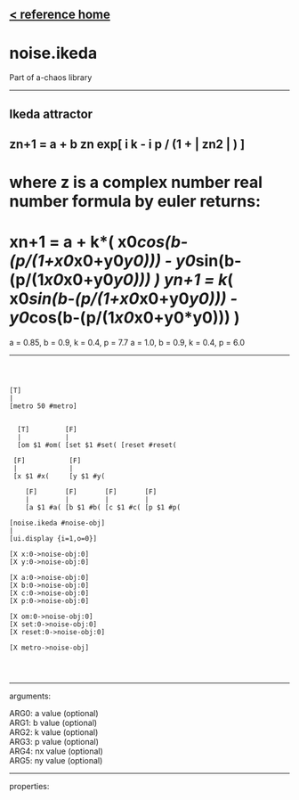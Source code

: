 [< reference home](ceammc_lib.html)
---

# noise.ikeda


Part of a-chaos library

---

Ikeda attractor
---------------
zn+1 = a + b zn exp[ i k - i p / (1 + | zn2 | ) ]
---
where z is a complex number
real number formula by euler returns:
===
xn+1 = a + k*( x0*cos(b-(p/(1+x0*x0+y0*y0))) - y0*sin(b-(p/(1*x0*x0+y0*y0))) )
yn+1 =     k*( x0*sin(b-(p/(1+x0*x0+y0*y0))) - y0*cos(b-(p/(1*x0*x0+y0*y0))) )
===
a = 0.85, b = 0.9, k = 0.4, p = 7.7
a = 1.0, b = 0.9, k = 0.4, p = 6.0
<br>


---


```



[T]
|
[metro 50 #metro]


  [T]         [F]
  |           |
  [om $1 #om( [set $1 #set( [reset #reset(

 [F]           [F]
 |             |
 [x $1 #x(     [y $1 #y(  

    [F]       [F]       [F]       [F]
    |         |         |         |
    [a $1 #a( [b $1 #b( [c $1 #c( [p $1 #p(  

[noise.ikeda #noise-obj]
|
[ui.display {i=1,o=0}]

[X x:0->noise-obj:0]  
[X y:0->noise-obj:0] 

[X a:0->noise-obj:0]
[X b:0->noise-obj:0]
[X c:0->noise-obj:0]
[X p:0->noise-obj:0] 

[X om:0->noise-obj:0]
[X set:0->noise-obj:0]
[X reset:0->noise-obj:0]

[X metro->noise-obj]


            
```

---
arguments:

ARG0: a value (optional)<br>
ARG1: b value (optional)<br>
ARG2: k value (optional)<br>
ARG3: p value (optional)<br>
ARG4: nx value (optional)<br>
ARG5: ny value (optional)<br>

---
properties:


